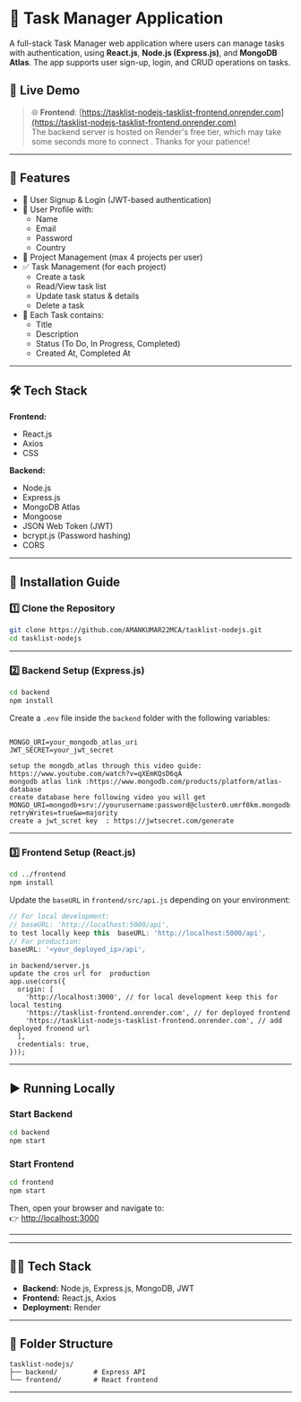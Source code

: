 # 📝 Task Manager Application

A full-stack Task Manager web application where users can manage  tasks with authentication, using **React.js**, **Node.js (Express.js)**, and **MongoDB Atlas**. The app supports user sign-up, login, and CRUD operations on  tasks.

## 🚀 Live Demo

> 🌐 **Frontend**: [https://tasklist-nodejs-tasklist-frontend.onrender.com](https://tasklist-nodejs-tasklist-frontend.onrender.com) <br>
> The backend server is hosted on Render's free tier, which may take some seconds more to connect . Thanks for your patience!


---

## 🧩 Features

- 🔐 User Signup & Login (JWT-based authentication)
- 👤 User Profile with:
  - Name
  - Email
  - Password
  - Country
- 📁 Project Management (max 4 projects per user)
- ✅ Task Management (for each project)
  - Create a task
  - Read/View task list
  - Update task status & details
  - Delete a task
- 📆 Each Task contains:
  - Title
  - Description
  - Status (To Do, In Progress, Completed)
  - Created At, Completed At

---

## 🛠️ Tech Stack

**Frontend:**
- React.js
- Axios
- CSS

**Backend:**
- Node.js
- Express.js
- MongoDB Atlas
- Mongoose
- JSON Web Token (JWT)
- bcrypt.js (Password hashing)
- CORS

---


## 🔧 Installation Guide

### 1️⃣ Clone the Repository

```bash
git clone https://github.com/AMANKUMAR22MCA/tasklist-nodejs.git
cd tasklist-nodejs
```

---

### 2️⃣ Backend Setup (Express.js)

```bash
cd backend
npm install
```

Create a `.env` file inside the `backend` folder with the following variables:

```

MONGO_URI=your_mongodb_atlas_uri
JWT_SECRET=your_jwt_secret
```
```
setup the mongdb_atlas through this video guide: https://www.youtube.com/watch?v=qXEmKQsD6qA
mongodb atlas link :https://www.mongodb.com/products/platform/atlas-database
create database here following video you will get 
MONGO_URI=mongodb+srv://yourusername:password@cluster0.umrf0km.mongodb.net/yourdatabse?retryWrites=true&w=majority
create a jwt_scret key  : https://jwtsecret.com/generate
```
---

### 3️⃣ Frontend Setup (React.js)

```bash
cd ../frontend
npm install
```

Update the `baseURL` in `frontend/src/api.js` depending on your environment:

```js
// For local development:
// baseURL: 'http://localhost:5000/api',
to test locally keep this  baseURL: 'http://localhost:5000/api', 
// For production:
baseURL: '<your_deployed_ip>/api',
```
```
in backend/server.js 
update the cros url for  production
app.use(cors({
  origin: [
    'http://localhost:3000', // for local development keep this for local testing
    'https://tasklist-frontend.onrender.com', // for deployed frontend
    'https://tasklist-nodejs-tasklist-frontend.onrender.com', // add deployed fronend url
  ],
  credentials: true,
}));
```

---

## ▶️ Running Locally

### Start Backend

```bash
cd backend
npm start
```

### Start Frontend

```bash
cd frontend
npm start
```

Then, open your browser and navigate to:  
👉 [http://localhost:3000](http://localhost:3000)

---


---

## 🧑‍💻 Tech Stack

- **Backend:** Node.js, Express.js, MongoDB, JWT
- **Frontend:** React.js, Axios
- **Deployment:** Render

---

## 📂 Folder Structure

```
tasklist-nodejs/
├── backend/         # Express API
└── frontend/        # React frontend
```

---

